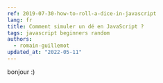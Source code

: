 ```yaml
---
ref: 2019-07-30-how-to-roll-a-dice-in-javascript
lang: fr
title: Comment simuler un dé en JavaScript ?
tags: javascript beginners random
authors:
  - romain-guillemot
updated_at: "2022-05-11"
---
```


bonjour :)
